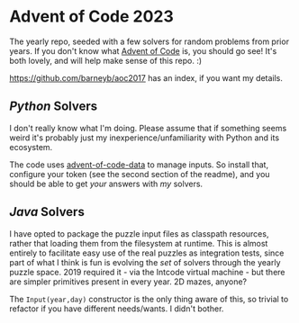 # Advent of Code 2023

The yearly repo, seeded with a few solvers for random problems from prior years.
If you don't know what [Advent of Code](https://adventofcode.com) is, you should
go see! It's both lovely, and will help make sense of this repo. :)

https://github.com/barneyb/aoc2017 has an index, if you want my details.

## _Python_ Solvers

I don't really know what I'm doing. Please assume that if something seems weird
it's probably just my inexperience/unfamiliarity with Python and its ecosystem.

The code uses [advent-of-code-data](https://github.com/wimglenn/advent-of-code-data)
to manage inputs. So install that, configure your token (see the second section
of the readme), and you should be able to get _your_ answers with _my_ solvers.

## _Java_ Solvers

I have opted to package the puzzle input files as classpath resources, rather
that loading them from the filesystem at runtime. This is almost entirely to
facilitate easy use of the real puzzles as integration tests, since part of what
I think is fun is evolving the _set_ of solvers through the yearly puzzle space.
2019 required it - via the Intcode virtual machine - but there are simpler
primitives present in every year. 2D mazes, anyone?

The `Input(year,day)` constructor is the only thing aware of this, so trivial to
refactor if you have different needs/wants. I didn't bother.
